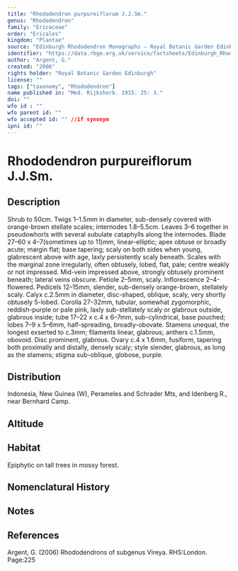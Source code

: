 ```yaml
---
title: "Rhododendron purpureiflorum J.J.Sm."
genus: "Rhododendron"
family: "Ericaceae"
order: "Ericales"
kingdom: "Plantae"
source: "Edinburgh Rhododendron Monographs – Royal Botanic Garden Edinburgh"
identifier: "https://data.rbge.org.uk/service/factsheets/Edinburgh_Rhododendron_Monographs.xhtml"
author: "Argent, G."
created: "2006"
rights holder: "Royal Botanic Garden Edinburgh"
license: ""
tags: ["taxonomy", "Rhododendron"]
name published in: "Med. Rijksherb. 1915. 25: 3."
doi: ""
wfo id : ""
wfo parent id: ""
wfo accepted id: "" //if synonym                      
ipni id: ""
---
```


                       

# Rhododendron purpureiflorum J.J.Sm.

## Description
Shrub to 50cm. Twigs 1–1.5mm in diameter, sub-densely covered with orange-brown stellate scales; internodes 1.8–5.5cm. Leaves 3–6 together in pseudowhorls with several subulate cataphylls along the internodes. Blade 27–60 x 4–7(sometimes up to 11)mm, linear-elliptic; apex obtuse or broadly acute; margin flat; base tapering; scaly on both sides when young, glabrescent above with age, laxly persistently scaly beneath. Scales with the marginal zone irregularly, often obtusely, lobed, flat, pale; centre weakly or not impressed. Mid-vein impressed above, strongly obtusely prominent beneath; lateral veins obscure. Petiole 2–5mm, scaly. Inflorescence 2–4-flowered. Pedicels 12–15mm, slender, sub-densely orange-brown, stellately scaly. Calyx c.2.5mm in diameter, disc-shaped, oblique, scaly, very shortly obtusely 5-lobed. Corolla 27–32mm, tubular, somewhat zygomorphic, reddish-purple or pale pink, laxly sub-stellately scaly or glabrous outside, glabrous inside; tube 17–22 x c.4 x 6–7mm, sub-cylindrical, base pouched; lobes 7–9 x 5–6mm, half-spreading, broadly-obovate. Stamens unequal, the longest exserted to c.3mm; filaments linear, glabrous; anthers c.1.5mm, obovoid. Disc prominent, glabrous. Ovary c.4 x 1.6mm, fusiform, tapering both proximally and distally, densely scaly; style slender, glabrous, as long as the stamens; stigma sub-oblique, globose, purple.

## Distribution
Indonesia, New Guinea (W), Perameles and Schrader Mts, and Idenberg R., near Bernhard Camp.

## Altitude


## Habitat
Epiphytic on tall trees in mossy forest.

## Nomenclatural History

                       
## Notes


## References

Argent, G. (2006) Rhododendrons of subgenus Vireya. RHS:London. Page:225

